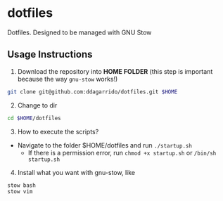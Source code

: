 # dotfiles
Dotfiles. Designed to be managed with GNU Stow

## Usage Instructions
1. Download the repository into **HOME FOLDER** (this step is important because the way `gnu-stow` works!)
```sh
git clone git@github.com:ddagarrido/dotfiles.git $HOME
```
2. Change to dir
```bash
cd $HOME/dotfiles
```
3. How to execute the scripts?
* Navigate to the folder $HOME/dotfiles and run `./startup.sh`
  * If there is a permission error, run `chmod +x startup.sh` or `/bin/sh startup.sh`
4. Install what you want with gnu-stow, like
```bash
stow bash
stow vim
```
